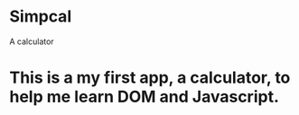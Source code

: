# Simpcal
A calculator

# This is a my first app, a calculator, to help me learn DOM and Javascript.
